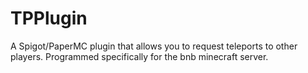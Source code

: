 # TPPlugin
A Spigot/PaperMC plugin that allows you to request teleports to other players. Programmed specifically for the bnb minecraft server.
